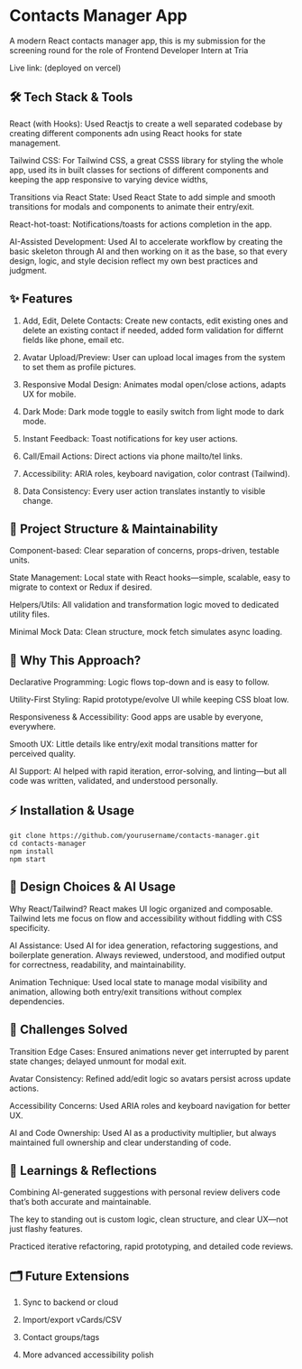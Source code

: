 # **Contacts Manager App**
A modern React contacts manager app, this is my submission for the screening round for the role of Frontend Developer Intern at Tria

Live link:  (deployed on vercel)

## 🛠 Tech Stack & Tools

React (with Hooks): Used Reactjs to create a well separated codebase by creating different components adn using React hooks for state management.

Tailwind CSS: For Tailwind CSS, a great CSSS library for styling the whole app, used its in built classes for sections of different components and keeping the app responsive to varying device widths,

Transitions via React State: Used React State to add simple and smooth transitions for modals and components to animate their entry/exit.

React-hot-toast: Notifications/toasts for actions completion in the app.

AI-Assisted Development: Used AI to accelerate workflow by creating the basic skeleton through AI and then working on it as the base,  so that every design, logic, and style decision reflect my own best practices and judgment.

## ✨ Features

1. Add, Edit, Delete Contacts: Create new contacts, edit existing ones and delete an existing contact if needed, added form validation for differnt fields like phone, email etc.

2. Avatar Upload/Preview: User can upload local images from the system to set them as profile pictures.

3. Responsive Modal Design: Animates modal open/close actions, adapts UX for mobile.

4. Dark Mode: Dark mode toggle to easily switch from light mode to dark mode.

5. Instant Feedback: Toast notifications for key user actions.

6. Call/Email Actions: Direct actions via phone mailto/tel links.

7. Accessibility: ARIA roles, keyboard navigation, color contrast (Tailwind).

8. Data Consistency: Every user action translates instantly to visible change.

## 🧩 Project Structure & Maintainability

Component-based: Clear separation of concerns, props-driven, testable units.

State Management: Local state with React hooks—simple, scalable, easy to migrate to context or Redux if desired.

Helpers/Utils: All validation and transformation logic moved to dedicated utility files.

Minimal Mock Data: Clean structure, mock fetch simulates async loading.

## 🚀 Why This Approach?

Declarative Programming: Logic flows top-down and is easy to follow.

Utility-First Styling: Rapid prototype/evolve UI while keeping CSS bloat low.

Responsiveness & Accessibility: Good apps are usable by everyone, everywhere.

Smooth UX: Little details like entry/exit modal transitions matter for perceived quality.

AI Support: AI helped with rapid iteration, error-solving, and linting—but all code was written, validated, and understood personally.

## ⚡️ Installation & Usage
```
git clone https://github.com/yourusername/contacts-manager.git
cd contacts-manager
npm install
npm start
```

## 👑 Design Choices & AI Usage

Why React/Tailwind?
React makes UI logic organized and composable. Tailwind lets me focus on flow and accessibility without fiddling with CSS specificity.

AI Assistance:
Used AI for idea generation, refactoring suggestions, and boilerplate generation. Always reviewed, understood, and modified output for correctness, readability, and maintainability.

Animation Technique:
Used local state to manage modal visibility and animation, allowing both entry/exit transitions without complex dependencies.

## 🚧 Challenges Solved

Transition Edge Cases:
Ensured animations never get interrupted by parent state changes; delayed unmount for modal exit.

Avatar Consistency:
Refined add/edit logic so avatars persist across update actions.

Accessibility Concerns:
Used ARIA roles and keyboard navigation for better UX.

AI and Code Ownership:
Used AI as a productivity multiplier, but always maintained full ownership and clear understanding of code.

## 🚀 Learnings & Reflections

Combining AI-generated suggestions with personal review delivers code that’s both accurate and maintainable.

The key to standing out is custom logic, clean structure, and clear UX—not just flashy features.

Practiced iterative refactoring, rapid prototyping, and detailed code reviews.

## 🗂 Future Extensions

1. Sync to backend or cloud

2. Import/export vCards/CSV

3. Contact groups/tags

4. More advanced accessibility polish

